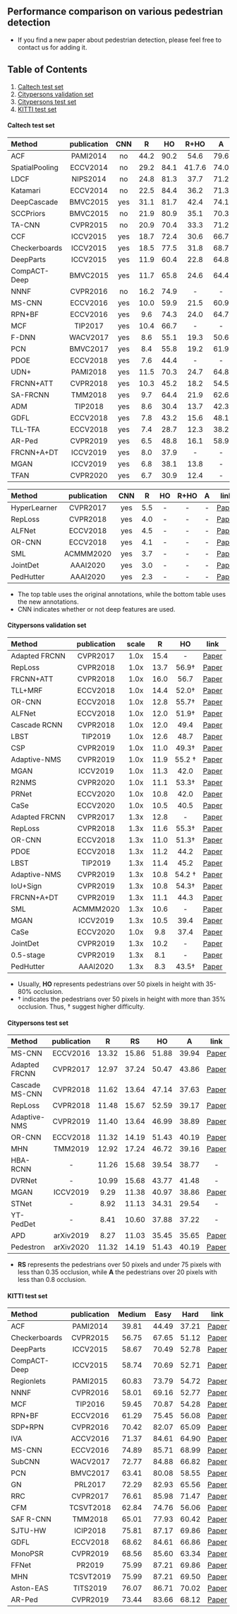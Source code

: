## Performance comparison on various pedestrian detection
- If you find a new paper about pedestrian detection, please feel free to contact us for adding it.  



## Table of Contents
1. [Caltech test set](#1)  
2. [Citypersons validation set](#2)  
3. [Citypersons test set](#3)  
4. [KITTI test set](#4)  


#### Caltech test set <a name="1"></a>
   
|    Method       | publication  | CNN |  **R**  | **HO** | **R+HO** | **A**| link |
| :--------      | :-----: | :-----: | :-------: | :-----: | :------: | :------: | :------: |
|  ACF            | PAMI2014   | no  |  44.2 |   90.2  |    54.6     |     79.6       | [Paper](https://vision.cornell.edu/se3/wp-content/uploads/2014/09/DollarPAMI14pyramids_0.pdf) |
|  SpatialPooling | ECCV2014   | no  |  29.2 |   84.1  |    41.7.6     |     74.0       | [Paper](https://arxiv.org/pdf/1409.5209.pdf)|
|  LDCF           | NIPS2014   | no  |  24.8 |   81.3  |   37.7     |     71.2       | [Paper](https://papers.nips.cc/paper/5419-local-decorrelation-for-improved-pedestrian-detection.pdf)|
|  Katamari       | ECCV2014   | no  |  22.5 |   84.4  |    36.2     |     71.3       | [Paper](https://arxiv.org/pdf/1411.4304.pdf)|
|  DeepCascade    | BMVC2015   | yes  |  31.1 |   81.7  |    42.4     |     74.1       |  [Paper](https://static.googleusercontent.com/media/research.google.com/zh-CN//pubs/archive/43850.pdf) |
|  SCCPriors      | BMVC2015   | no  |  21.9 |   80.9  |    35.1     |     70.3       | [Paper](http://www.bmva.org/bmvc/2015/papers/paper176/paper176.pdf)  |
|  TA-CNN         | CVPR2015   | no  |  20.9 |   70.4  |   33.3    |     71.2       | [Paper](https://www.ee.cuhk.edu.hk/~xgwang/papers/tianLWTcvpr15.pdf)  |
|  CCF            | ICCV2015   | yes |  18.7 |   72.4  |    30.6     |     66.7       | [Paper](https://www.cv-foundation.org/openaccess/content_iccv_2015/papers/Yang_Convolutional_Channel_Features_ICCV_2015_paper.pdf)  |
|  Checkerboards  | ICCV2015   | yes  | 18.5 |   77.5  |    31.8     |     68.7      |  [Paper](https://arxiv.org/abs/1501.05759.pdf) |
|  DeepParts      | ICCV2015   | yes  |  11.9|   60.4  |    22.8     |     64.8       | [Paper](https://www.cv-foundation.org/openaccess/content_iccv_2015/papers/Tian_Deep_Learning_Strong_ICCV_2015_paper.pdf)   |
|  CompACT-Deep   | BMVC2015   | yes  |  11.7 |   65.8  |    24.6     |     64.4       | [Paper](https://www.cv-foundation.org/openaccess/content_iccv_2015/papers/Cai_Learning_Complexity-Aware_Cascades_ICCV_2015_paper.pdf)  |
|  NNNF           | CVPR2016   | no  |  16.2 |  74.9  |    -     |     -       | [Paper](https://arxiv.org/pdf/1511.08058.pdf)  |
|  MS-CNN         | ECCV2016   | yes  |  10.0 |  59.9  |    21.5     |     60.9       | [Paper](https://arxiv.org/pdf/1607.07155.pdf)  |
|  RPN+BF         | ECCV2016   | yes  |  9.6 |   74.3  |    24.0     |    64.7       | [Paper](https://arxiv.org/pdf/1607.07032.pdf)  |
|  MCF            | TIP2017    | yes  |  10.4 |  66.7  |    -     |     -       | [Paper](https://arxiv.org/abs/1603.00124.pdf)  |
|  F-DNN          | WACV2017   | yes  |  8.6 |  55.1  |    19.3     |     50.6       | [Paper](https://arxiv.org/pdf/1610.03466.pdf)  |
|  PCN            | BMVC2017   | yes  |  8.4 |   55.8  |    19.2    |     61.9     | [Paper](https://arxiv.org/pdf/1804.04483.pdf)  |
|  PDOE           | ECCV2018   | yes  |  7.6|   44.4  |    -     |     -       | [Paper](https://openaccess.thecvf.com/content_ECCV_2018/papers/CHUNLUAN_ZHOU_Bi-box_Regression_for_ECCV_2018_paper.pdf)  |
|  UDN+           | PAMI2018   | yes  |  11.5 |   70.3  |    24.7     |     64.8       |  [Paper](https://wlouyang.github.io/Papers/Ouyang2017JoingCNNPed.pdf) |
|  FRCNN+ATT      | CVPR2018   | yes  |  10.3 |   45.2  |    18.2     |     54.5       | [Paper](https://openaccess.thecvf.com/content_cvpr_2018/papers/Zhang_Occluded_Pedestrian_Detection_CVPR_2018_paper.pdf)  |
|  SA-FRCNN       | TMM2018   |  yes |  9.7 |   64.4  |    21.9     |     62.6       | [Paper](https://arxiv.org/pdf/1510.08160.pdf)  |
|  ADM            | TIP2018   |  yes |  8.6 |   30.4  |   13.7     |     42.3       | [Paper](https://arxiv.org/pdf/1602.01237.pdf)  |
|  GDFL           | ECCV2018   | yes  |  7.8 |   43.2 |    15.6     |     48.1       |  [Paper](https://openaccess.thecvf.com/content_ECCV_2018/papers/Chunze_Lin_Graininess-Aware_Deep_Feature_ECCV_2018_paper.pdf) |
|  TLL-TFA        | ECCV2018   | yes  |  7.4 |   28.7  |    12.3     |     38.2       | [Paper](https://openaccess.thecvf.com/content_ECCV_2018/papers/Tao_Song_Small-scale_Pedestrian_Detection_ECCV_2018_paper.pdf)  |
|  AR-Ped         | CVPR2019   | yes  |  6.5 |   48.8  |    16.1    |     58.9       |  [Paper](https://openaccess.thecvf.com/content_CVPR_2019/papers/Brazil_Pedestrian_Detection_With_Autoregressive_Network_Phases_CVPR_2019_paper.pdf) |
|  FRCNN+A+DT     | ICCV2019   | yes  |  8.0 |   37.9  |   -    |     -      | [Paper](https://openaccess.thecvf.com/content_ICCV_2019/papers/Zhou_Discriminative_Feature_Transformation_for_Occluded_Pedestrian_Detection_ICCV_2019_paper.pdf)  |
|  MGAN           | ICCV2019   | yes  |  6.8 |   38.1  |    13.8     |     -      |  [Paper](https://openaccess.thecvf.com/content_ICCV_2019/papers/Pang_Mask-Guided_Attention_Network_for_Occluded_Pedestrian_Detection_ICCV_2019_paper.pdf) |
|  TFAN           | CVPR2020   | yes  |  6.7 |   30.9  |    12.4     |     -       | [Paper](https://openaccess.thecvf.com/content_CVPR_2020/papers/Wu_Temporal-Context_Enhanced_Detection_of_Heavily_Occluded_Pedestrians_CVPR_2020_paper.pdf)  |


|    Method       | publication  | CNN |  **R**  | **HO** | **R+HO** | **A**| link |
| :--------      | :-----: | :-----: | :-------: | :-----: | :------: | :------: | :------: |
|  HyperLearner   | CVPR2017   | yes  |  5.5 |   - |    -     |     -       | [Paper](https://openaccess.thecvf.com/content_cvpr_2017/papers/Mao_What_Can_Help_CVPR_2017_paper.pdf)  |
|  RepLoss        | CVPR2018   | yes  |  4.0 |   - |    -    |    -       | [Paper](https://openaccess.thecvf.com/content_cvpr_2018/papers/Wang_Repulsion_Loss_Detecting_CVPR_2018_paper.pdf)  |
|  ALFNet         | ECCV2018   | yes  |  4.5 |  - |    -    |     -       | [Paper](https://openaccess.thecvf.com/content_ECCV_2018/papers/Wei_Liu_Learning_Efficient_Single-stage_ECCV_2018_paper.pdf)  |
|  OR-CNN         | ECCV2018   | yes  |  4.1 |   -  |    -     |     -       | [Paper](https://openaccess.thecvf.com/content_ECCV_2018/papers/Shifeng_Zhang_Occlusion-aware_R-CNN_Detecting_ECCV_2018_paper.pdf)  |
|  SML        | ACMMM2020   | yes  | 3.7 |   -  |    -     |     -       | [Paper](https://cse.buffalo.edu/~jsyuan/papers/2020/SML.pdf)  |
|  JointDet       | AAAI2020   | yes  |  3.0 |  -  |    -     |     -       | [Paper](https://arxiv.org/pdf/1909.10674.pdf)  |
|  PedHutter      | AAAI2020   | yes  |  2.3 |   - |    -     |     -       | [Paper](https://www.aaai.org/Papers/AAAI/2020GB/AAAI-ChiC.961.pdf)  |

- The top table uses the original annotations, while the bottom table uses the new annotations.
- CNN indicates whether or not deep features are used.


#### Citypersons validation set <a name="2"></a>

|    Method       | publication  | scale |  **R**  | **HO** | link |
| :--------      | :-----: | :-----: | :-------: | :-----: | :-----: |
|  Adapted FRCNN  | CVPR2017   | 1.0x  | 15.4|   -  |  [Paper](https://openaccess.thecvf.com/content_cvpr_2017/papers/Zhang_CityPersons_A_Diverse_CVPR_2017_paper.pdf)   |  
|  RepLoss       | CVPR2018   | 1.0x  |  13.7 |   56.9†  | [Paper](https://openaccess.thecvf.com/content_cvpr_2018/papers/Wang_Repulsion_Loss_Detecting_CVPR_2018_paper.pdf)  |  
|  FRCNN+ATT           | CVPR2018   |  1.0x | 16.0 |   56.7  | [Paper](https://openaccess.thecvf.com/content_cvpr_2018/papers/Zhang_Occluded_Pedestrian_Detection_CVPR_2018_paper.pdf)   |  
|  TLL+MRF       | ECCV2018   | 1.0x  |  14.4 |   52.0†  |  [Paper](https://openaccess.thecvf.com/content_ECCV_2018/papers/Tao_Song_Small-scale_Pedestrian_Detection_ECCV_2018_paper.pdf)   |  
|  OR-CNN    | ECCV2018   | 1.0x  |  12.8 |   55.7†  |  [Paper](https://openaccess.thecvf.com/content_ECCV_2018/papers/Shifeng_Zhang_Occlusion-aware_R-CNN_Detecting_ECCV_2018_paper.pdf)   |  
|  ALFNet      | ECCV2018   | 1.0x  |  12.0 |  51.9†  | [Paper](https://openaccess.thecvf.com/content_ECCV_2018/papers/Wei_Liu_Learning_Efficient_Single-stage_ECCV_2018_paper.pdf)  |  
|  Cascade RCNN        | CVPR2018   | 1.0x  |  12.0 |   49.4  |  [Paper](https://arxiv.org/abs/1712.00726.pdf)  |  
|  LBST      | TIP2019   | 1.0x  |  12.6 |  48.7  | [Paper](https://ieeexplore.ieee.org/abstract/document/8931263/)  |  
|  CSP            | CVPR2019   | 1.0x |  11.0 |   49.3†  |  [Paper](https://openaccess.thecvf.com/content_CVPR_2019/papers/Liu_High-Level_Semantic_Feature_Detection_A_New_Perspective_for_Pedestrian_Detection_CVPR_2019_paper.pdf)   |  
|  Adaptive-NMS  | CVPR2019   | 1.0x  | 11.9 |   55.2 † | [Paper](http://openaccess.thecvf.com/content_CVPR_2019/papers/Liu_Adaptive_NMS_Refining_Pedestrian_Detection_in_a_Crowd_CVPR_2019_paper.pdf)  |  
|  MGAN      | ICCV2019   | 1.0x  |  11.3|   42.0 |  [Paper](https://openaccess.thecvf.com/content_ICCV_2019/papers/Pang_Mask-Guided_Attention_Network_for_Occluded_Pedestrian_Detection_ICCV_2019_paper.pdf)   |  
|  R2NMS   | CVPR2020   | 1.0x  |  11.1 |   53.3†  |  [Paper](https://openaccess.thecvf.com/content_CVPR_2020/papers/Huang_NMS_by_Representative_Region_Towards_Crowded_Pedestrian_Detection_by_Proposal_CVPR_2020_paper.pdf)  | 
|  PRNet   | ECCV2020   | 1.0x  |  10.8 |   42.0  |  [Paper](http://www.ecva.net/papers/eccv_2020/papers_ECCV/papers/123680035.pdf)  | 
|  CaSe   | ECCV2020   | 1.0x  |  10.5 |   40.5  |  [Paper](http://www.ecva.net/papers/eccv_2020/papers_ECCV/papers/123620086.pdf)  | 
|  Adapted FRCNN  | CVPR2017   |  1.3x |  12.8 |   - |  [Paper](https://openaccess.thecvf.com/content_cvpr_2017/papers/Zhang_CityPersons_A_Diverse_CVPR_2017_paper.pdf)  |  
|  RepLoss       | CVPR2018   |  1.3x |  11.6 |   55.3†  |  [Paper](https://openaccess.thecvf.com/content_cvpr_2018/papers/Wang_Repulsion_Loss_Detecting_CVPR_2018_paper.pdf) |  
|  OR-CNN    | ECCV2018   | 1.3x  |  11.0 |   51.3†  |  [Paper](https://openaccess.thecvf.com/content_ECCV_2018/papers/Shifeng_Zhang_Occlusion-aware_R-CNN_Detecting_ECCV_2018_paper.pdf)   |  
|  PDOE      | ECCV2018   | 1.3x  |  11.2 |   44.2  | [Paper](https://openaccess.thecvf.com/content_ECCV_2018/papers/CHUNLUAN_ZHOU_Bi-box_Regression_for_ECCV_2018_paper.pdf)   |  
|  LBST      | TIP2019   | 1.3x  |  11.4 |  45.2  | [Paper](https://ieeexplore.ieee.org/abstract/document/8931263/)  |  
|  Adaptive-NMS  | CVPR2019   | 1.3x  | 10.8 |   54.2 † | [Paper](http://openaccess.thecvf.com/content_CVPR_2019/papers/Liu_Adaptive_NMS_Refining_Pedestrian_Detection_in_a_Crowd_CVPR_2019_paper.pdf)  |  
|  IoU+Sign  | CVPR2019   | 1.3x  | 10.8 |   54.3†  | [Paper](https://arxiv.org/abs/1911.11449.pdf)  |  
|  FRCNN+A+DT  | CVPR2019   | 1.3x  | 11.1 |   44.3  | [Paper](https://openaccess.thecvf.com/content_ICCV_2019/papers/Zhou_Discriminative_Feature_Transformation_for_Occluded_Pedestrian_Detection_ICCV_2019_paper.pdf)  |  
|  SML      | ACMMM2020   | 1.3x  |  10.6|  -  |  [Paper](https://cse.buffalo.edu/~jsyuan/papers/2020/SML.pdf)   |  
|  MGAN      | ICCV2019   | 1.3x  |  10.5|  39.4  |  [Paper](https://openaccess.thecvf.com/content_ICCV_2019/papers/Pang_Mask-Guided_Attention_Network_for_Occluded_Pedestrian_Detection_ICCV_2019_paper.pdf)   |  
|  CaSe   | ECCV2020   | 1.0x  |  9.8 |   37.4  |  [Paper](http://www.ecva.net/papers/eccv_2020/papers_ECCV/papers/123620086.pdf)  | 
|  JointDet  | CVPR2019   | 1.3x  | 10.2 |   -  |  [Paper](https://arxiv.org/pdf/1909.10674.pdf) |  
|  0.5-stage  | CVPR2019   | 1.3x  | 8.1 |   -  | [Paper](https://openaccess.thecvf.com/content_WACV_2020/papers/Ujjwal_A_one-and-half_stage_pedestrian_detector_WACV_2020_paper.pdf)  |  
|  PedHutter  | AAAI2020   | 1.3x  | 8.3 |   43.5†  | [Paper](https://www.aaai.org/Papers/AAAI/2020GB/AAAI-ChiC.961.pdf)  |  

- Usually, **HO** represents pedestrians over 50 pixels in height with 35-80% occlusion. 
- † indicates the pedestrians over 50 pixels in height with more than 35% occlusion. Thus, † suggest higher difficulty.

#### Citypersons test set <a name="3"></a>
   
|    Method       | publication  |  **R**  | **RS** | **HO** | **A**| link |
| :--------      | :-----:  | :-------: | :-----: | :------: | :------: | :------: |
|  MS-CNN         | ECCV2016    |  13.32 |   15.86  |    51.88     |     39.94   |  [Paper](https://arxiv.org/pdf/1607.07155.pdf)   |
|  Adapted FRCNN  | CVPR2017    |  12.97 |   37.24  |    50.47     |     43.86   |  [Paper](https://openaccess.thecvf.com/content_cvpr_2017/papers/Zhang_CityPersons_A_Diverse_CVPR_2017_paper.pdf)   |
|  Cascade MS-CNN  | CVPR2018    |  11.62 |   13.64  |    47.14     |     37.63   |  [Paper](https://arxiv.org/abs/1712.00726.pdf)    |
|  RepLoss  | CVPR2018    |  11.48 |   15.67  |    52.59     |     39.17   |  [Paper](https://openaccess.thecvf.com/content_cvpr_2018/papers/Wang_Repulsion_Loss_Detecting_CVPR_2018_paper.pdf)   |
|  Adaptive-NMS  | CVPR2019    |  11.40 |   13.64  |    46.99     |     38.89   |  [Paper](http://openaccess.thecvf.com/content_CVPR_2019/papers/Liu_Adaptive_NMS_Refining_Pedestrian_Detection_in_a_Crowd_CVPR_2019_paper.pdf)   |
|  OR-CNN  | ECCV2018    |  11.32 |   14.19  |    51.43     |     40.19   |  [Paper](https://openaccess.thecvf.com/content_ECCV_2018/papers/Shifeng_Zhang_Occlusion-aware_R-CNN_Detecting_ECCV_2018_paper.pdf)  |
|  MHN  | TMM2019    |  12.92 |   17.24  |    46.72     |     39.16   |  [Paper](https://ieeexplore.ieee.org/abstract/document/8887288/)  |
|  HBA-RCNN | -    |  11.26 |   15.68  |    39.54     |     38.77   |  - |
|  DVRNet  |  -    |  10.99 |   15.68  |    43.77     |     41.48   |  - |
|  MGAN  | ICCV2019    |  9.29 |   11.38  |    40.97     |     38.86   | [Paper](https://openaccess.thecvf.com/content_ICCV_2019/papers/Pang_Mask-Guided_Attention_Network_for_Occluded_Pedestrian_Detection_ICCV_2019_paper.pdf)
|  STNet  | -    |  8.92 |   11.13  |    34.31     |     29.54  | -  |
|  YT-PedDet | -    |  8.41 |   10.60 |    37.88     |     37.22   |  - |
|  APD | arXiv2019    |  8.27 |   11.03  |    35.45     |     35.65   | [Paper](https://arxiv.org/pdf/1910.09188.pdf)  |
|  Pedestron  | arXiv2020    |  11.32 |   14.19  |    51.43     |     40.19   |  [Paper](https://arxiv.org/pdf/2003.08799.pdf)  |

- **RS** represents the pedestrians over 50 pixels and under 75 pixels with less than 0.35 occlusion, while **A** the pedestrians over 20 pixels with
less than 0.8 occlusion.

#### KITTI test set <a name="4"></a>

   
|    Method       | publication  | Medium |  Easy  | Hard | link |
| :--------      | :-----: | :-----: | :-------: | :-----: | :-----: |
|  ACF              | PAMI2014   | 39.81  | 44.49|   37.21  |  [Paper](https://vision.cornell.edu/se3/wp-content/uploads/2014/09/DollarPAMI14pyramids_0.pdf) |
|  Checkerboards       | CVPR2015   | 56.75  |  67.65|   51.12  |  [Paper](https://arxiv.org/abs/1501.05759.pdf) |
|  DeepParts           | ICCV2015   |  58.67 | 70.49 |   52.78 |   [Paper](https://www.cv-foundation.org/openaccess/content_iccv_2015/papers/Tian_Deep_Learning_Strong_ICCV_2015_paper.pdf) |
|  CompACT-Deep       | ICCV2015   | 58.74  |  70.69 |   52.71  | [Paper](https://www.cv-foundation.org/openaccess/content_iccv_2015/papers/Cai_Learning_Complexity-Aware_Cascades_ICCV_2015_paper.pdf) |  
|  Regionlets    | PAMI2015   | 60.83  | 73.79 |   54.72  |  [Paper](http://users.eecs.northwestern.edu/~mya671/mypapers/ICCV13_Wang_Yang_Zhu_Lin.pdf) | 
|  NNNF      | CVPR2016   | 58.01  |  69.16 |  52.77 | [Paper](https://openaccess.thecvf.com/content_cvpr_2016/papers/Cao_Pedestrian_Detection_Inspired_CVPR_2016_paper.pdf) |
|  MCF        | TIP2016   | 59.45  |  70.87 |  54.28  |   [Paper](https://arxiv.org/pdf/1603.00124.pdf) |
|  RPN+BF            | ECCV2016   | 61.29 |  75.45 |   56.08  |   [Paper](https://arxiv.org/pdf/1607.07032.pdf)  |
|  SDP+RPN  | CVPR2016   | 70.42 | 82.07 |   65.09 | [Paper](https://openaccess.thecvf.com/content_cvpr_2016/papers/Yang_Exploit_All_the_CVPR_2016_paper.pdf) |
|  IVA      | ACCV2016   | 71.37  |  84.61|   64.90|   [Paper](https://link.springer.com/chapter/10.1007/978-3-319-54184-6_26) |
|  MS-CNN   | ECCV2016   | 74.89  | 85.71 |   68.99 |  [Paper](https://arxiv.org/pdf/1607.07155.pdf) |
|  SubCNN  | WACV2017   |  72.77 |  84.88|   66.82 |  [Paper](https://arxiv.org/pdf/1604.04693.pdf) |
|  PCN       | BMVC2017   |  63.41 |  80.08 |   58.55 |  [Paper](https://arxiv.org/pdf/1804.04483.pdf) |
|  GN    | PRL2017   | 72.29  | 82.93 |   65.56  |   [Paper](https://www.sciencedirect.com/science/article/abs/pii/S0167865517300545) |
|  RRC      | CVPR2017   | 76.61 |  85.98 |   71.47  |  [Paper](http://openaccess.thecvf.com/content_cvpr_2017/papers/Ren_Accurate_Single_Stage_CVPR_2017_paper.pdf) |
|  CFM  | TCSVT2018   | 62.84  | 74.76 |   56.06  | [Paper](https://arxiv.org/pdf/1603.04525.pdf) |
|  SAF R-CNN  | TMM2018   | 65.01  | 77.93 |   60.42  | [Paper](https://arxiv.org/pdf/1510.08160.pdf) |
|  SJTU-HW  | ICIP2018   | 75.81 | 87.17 |   69.86  | [Paper](http://resources.dbgns.com/study/ObjectDetection/NMS-LED.pdf) |
|  GDFL      | ECCV2018   | 68.62  |  84.61|  66.86  |   [Paper](https://openaccess.thecvf.com/content_ECCV_2018/papers/Chunze_Lin_Graininess-Aware_Deep_Feature_ECCV_2018_paper.pdf) |
|  MonoPSR  | CVPR2019   | 68.56  |  85.60 |   63.34 | [Paper](https://openaccess.thecvf.com/content_ICCV_2019/papers/Bertoni_MonoLoco_Monocular_3D_Pedestrian_Localization_and_Uncertainty_Estimation_ICCV_2019_paper.pdf) |
|  FFNet  | PR2019   | 75.99  | 87.21 |   69.86  |  [Paper](https://arxiv.org/abs/1909.10970.pdf)
|  MHN  | TCSVT2019   | 75.99  | 87.21 |   69.50  | [Paper](https://ieeexplore.ieee.org/abstract/document/8887288/)
|  Aston-EAS  | TITS2019   | 76.07  | 86.71 |   70.02  |   [Paper](https://ieeexplore.ieee.org/document/8694965) 
|  AR-Ped  | CVPR2019   | 73.44  | 83.66 |   68.12  |   [Paper](https://openaccess.thecvf.com/content_CVPR_2019/papers/Brazil_Pedestrian_Detection_With_Autoregressive_Network_Phases_CVPR_2019_paper.pdf)  | 

